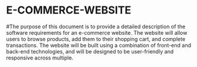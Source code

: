 # E-COMMERCE-WEBSITE
#The purpose of this document is to provide a detailed description of the software requirements for an e-commerce website. The website will allow users to browse products, add them to their shopping cart, and complete transactions. The website will be built using a combination of front-end and back-end technologies, and will be designed to be user-friendly and responsive across multiple.

